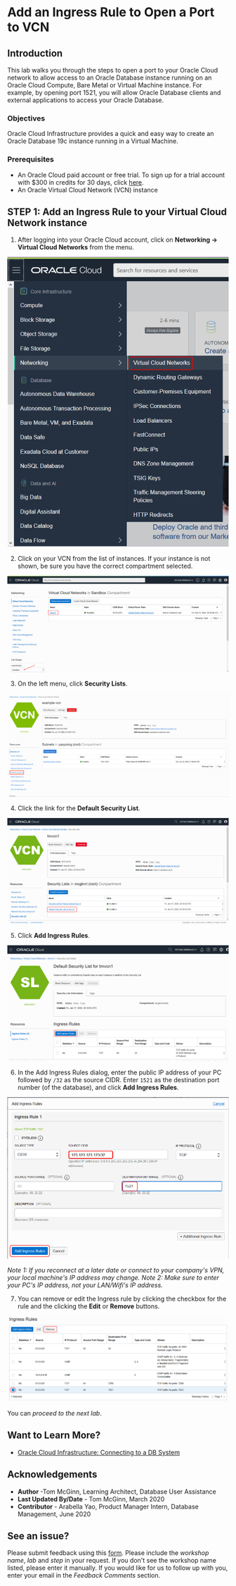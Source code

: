 # Add an Ingress Rule to Open a Port to VCN
## Introduction
This lab walks you through the steps to open a port to your Oracle Cloud network to allow access to an Oracle Database instance running on an Oracle Cloud Compute, Bare Metal or Virtual Machine instance. For example, by opening port 1521, you will allow Oracle Database clients and external applications to access your Oracle Database.

### Objectives
Oracle Cloud Infrastructure provides a quick and easy way to create an Oracle Database 19c instance running in a Virtual Machine.

### Prerequisites

* An Oracle Cloud paid account or free trial. To sign up for a trial account with $300 in credits for 30 days, click [here](http://oracle.com/cloud/free).
* An Oracle Virtual Cloud Network (VCN) instance

## **STEP 1**: Add an Ingress Rule to your Virtual Cloud Network instance

1. After logging into your Oracle Cloud account, click on **Networking -> Virtual Cloud Networks** from the menu.

  ![](images/open-vcn-instances.png " ")

2. Click on your VCN from the list of instances. If your instance is not shown, be sure you have the correct compartment selected.

  ![](images/select-vcn.png " ")

3. On the left menu, click **Security Lists**.

  ![](images/security-lists.png " ")

4. Click the link for the **Default Security List**.

  ![](images/default-security-list.png " ")

5. Click **Add Ingress Rules**.

  ![](images/add-ingress-rule-1.png " ")

6. In the Add Ingress Rules dialog, enter the public IP address of your PC followed by `/32` as the source CIDR. Enter `1521` as the destination port number (of the database), and click **Add Ingress Rules**.

  ![](images/add-ingress-rule-2.png " ")

  *Note 1: If you reconnect at a later date or connect to your company's VPN, your local machine's IP address may change.*
  *Note 2: Make sure to enter your PC's IP address, not your LAN/Wifi's IP address.*

7. You can remove or edit the Ingress rule by clicking the checkbox for the rule and the clicking the **Edit** or **Remove** buttons.

  ![](images/remove-ingress-rule.png " ")

  You can *proceed to the next lab*.

## Want to Learn More?

* [Oracle Cloud Infrastructure: Connecting to a DB System](https://docs.cloud.oracle.com/en-us/iaas/Content/Database/Tasks/connectingDB.htm)

## Acknowledgements
* **Author** -Tom McGinn, Learning Architect, Database User Assistance
* **Last Updated By/Date** - Tom McGinn, March 2020
* **Contributor** - Arabella Yao, Product Manager Intern, Database Management, June 2020

## See an issue?
Please submit feedback using this [form](https://apexapps.oracle.com/pls/apex/f?p=133:1:::::P1_FEEDBACK:1). Please include the *workshop name*, *lab* and *step* in your request.  If you don't see the workshop name listed, please enter it manually. If you would like for us to follow up with you, enter your email in the *Feedback Comments* section.
